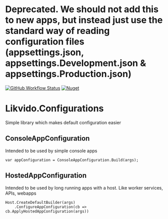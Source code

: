 # Deprecated. We should not add this to new apps, but instead just use the standard way of reading configuration files (appsettings.json, appsettings.Development.json & appsettings.Production.json)

[![GitHub Workflow Status](https://img.shields.io/github/workflow/status/likvido/Likvido.Configurations/Publish%20to%20nuget)](https://github.com/Likvido/Likvido.Configurations/actions?query=workflow%3A%22Publish+to+nuget%22)
[![Nuget](https://img.shields.io/nuget/v/Likvido.Configurations)](https://www.nuget.org/packages/Likvido.Configurations/)
# Likvido.Configurations
Simple library which makes default configuration easier
## ConsoleAppConfiguration
Intended to be used by simple console apps
```
var appConfiguration = ConsoleAppConfiguration.Build(args);
```
## HostedAppConfiguration
Intended to be used by long running apps with a host. Like worker services, APIs, webapps
```
Host.CreateDefaultBuilder(args)
    .ConfigureAppConfiguration(cb => cb.ApplyHostedAppConfiguration(args)) 
```
